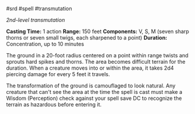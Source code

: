  #srd #spell #transmutation 

*2nd-level transmutation*

**Casting Time:** 1 action
**Range:** 150 feet
**Components:** V, S, M (seven sharp thorns or seven small twigs, each sharpened to a point)
**Duration:** Concentration, up to 10 minutes

The ground in a 20-foot radius centered on a point within range twists and sprouts hard spikes and thorns. The area becomes difficult terrain for the duration. When a creature moves into or within the area, it takes 2d4 piercing damage for every 5 feet it travels.

The transformation of the ground is camouflaged to look natural. Any creature that can't see the area at the time the spell is cast must make a Wisdom (Perception) check against your spell save DC to recognize the terrain as hazardous before entering it.
